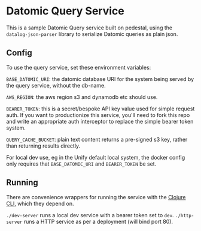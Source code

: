 Datomic Query Service
===================

This is a sample Datomic Query service built on pedestal, using the
`datalog-json-parser` library to serialize Datomic queries as plain json.

## Config

To use the query service, set these environment variables:

`BASE_DATOMIC_URI`: the datomic database URI for the system being served by the
query service, without the db-name.

`AWS_REGION`: the aws region s3 and dynamodb etc should use.

`BEARER_TOKEN`: this is a secret/bespoke API key value used for simple request
auth. If you want to productionize this service, you'll need to fork this repo
and write an appropriate auth interceptor to replace the simple bearer token
system.

`QUERY_CACHE_BUCKET`: plain text content returns a pre-signed s3 key, rather
than returning results directly.

For local dev use, eg in the Unify default local system, the docker config only
requires that `BASE_DATOMIC_URI` and `BEARER_TOKEN` be set.

## Running

There are convenience wrappers for running the service with the
[Clojure CLI](https://clojure.org/releases/tools), which they depend on.

`./dev-server` runs a local dev service with a bearer token set to `dev`.
`./http-server` runs a HTTP service as per a deployment (will bind port 80).
